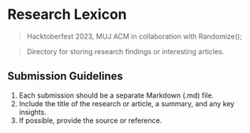 # Research Lexicon
> Hacktoberfest 2023, MUJ ACM in collaboration with Randomize();

> Directory for storing research findings or interesting articles.

## Submission Guidelines
1. Each submission should be a separate Markdown (.md) file.
2. Include the title of the research or article, a summary, and any key insights.
3. If possible, provide the source or reference.
